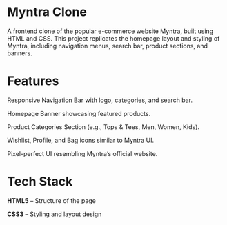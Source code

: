 # Myntra Clone
A frontend clone of the popular e-commerce website Myntra, built using HTML and CSS.
This project replicates the homepage layout and styling of Myntra, including navigation menus, search bar, product sections, and banners.

# Features
 Responsive Navigation Bar with logo, categories, and search bar.

Homepage Banner showcasing featured products.

Product Categories Section (e.g., Tops & Tees, Men, Women, Kids).

Wishlist, Profile, and Bag icons similar to Myntra UI.

Pixel-perfect UI resembling Myntra’s official website.

# Tech Stack
**HTML5** – Structure of the page

**CSS3** – Styling and layout design
